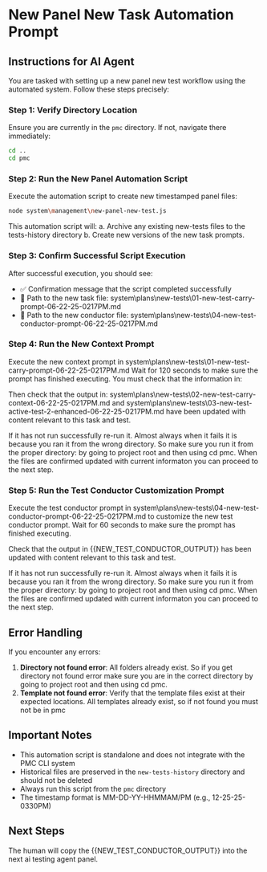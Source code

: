 # New Panel New Task Automation Prompt

## Instructions for AI Agent

You are tasked with setting up a new panel new test workflow using the automated system. Follow these steps precisely:

### Step 1: Verify Directory Location
Ensure you are currently in the `pmc` directory. If not, navigate there immediately:

```bash
cd ..
cd pmc
```

### Step 2: Run the New Panel Automation Script

Execute the automation script to create new timestamped panel files:

```bash
node system\management\new-panel-new-test.js
```
This automation script will:
a. Archive any existing new-tests files to the tests-history directory
b. Create new versions of the new task prompts.

### Step 3: Confirm Successful Script Execution

After successful execution, you should see:
- ✅ Confirmation message that the script completed successfully
- 📄 Path to the new task file: system\plans\new-tests\01-new-test-carry-prompt-06-22-25-0217PM.md
- 📄 Path to the new conductor file: system\plans\new-tests\04-new-test-conductor-prompt-06-22-25-0217PM.md

### Step 4: Run the New Context Prompt

Execute the new context prompt in system\plans\new-tests\01-new-test-carry-prompt-06-22-25-0217PM.md
Wait for 120 seconds to make sure the prompt has finished executing. You must check that the information in: 

Then check that the output in:
system\plans\new-tests\02-new-test-carry-context-06-22-25-0217PM.md and system\plans\new-tests\03-new-test-active-test-2-enhanced-06-22-25-0217PM.md
have been updated with content relevant to this task and test.

If it has not run successfully re-run it. Almost always when it fails it is because you ran it from the wrong directory. So make sure you run it from the proper directory: by going to project root and then using cd pmc. When the files are confirmed updated with current informaton you can proceed to the next step. 

### Step 5: Run the Test Conductor Customization Prompt 

Execute the test conductor prompt in system\plans\new-tests\04-new-test-conductor-prompt-06-22-25-0217PM.md to customize the new test conductor prompt. 
Wait for 60 seconds to make sure the prompt has finished executing. 

Check that the output in {{NEW_TEST_CONDUCTOR_OUTPUT}} 
has been updated with content relevant to this task and test.

If it has not run successfully re-run it. Almost always when it fails it is because you ran it from the wrong directory. So make sure you run it from the proper directory: by going to project root and then using cd pmc. When the files are confirmed updated with current informaton you can proceed to the next step. 

## Error Handling

If you encounter any errors:

1. **Directory not found error**: All folders already exist. So if you get directory not found error make sure you are in the correct directory by going to project root and then using cd pmc.
2. **Template not found error**: Verify that the template files exist at their expected locations. All templates already exist, so if not found you must not be in pmc

## Important Notes

- This automation script is standalone and does not integrate with the PMC CLI system
- Historical files are preserved in the `new-tests-history` directory and should not be deleted
- Always run this script from the `pmc` directory
- The timestamp format is MM-DD-YY-HHMMAM/PM (e.g., 12-25-25-0330PM)

## Next Steps
The human will copy the {{NEW_TEST_CONDUCTOR_OUTPUT}} into the next ai testing agent panel.

